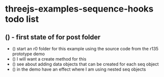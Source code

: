 # threejs-examples-sequence-hooks todo list


## () - first state of for post folder
* () start an r0 folder for this example using the source code from the r135 prototype demo
* () I will want a create method for this
* () see about adding data objects that can be created for each seq object
* () in the demo have an effect where I am using nested seq objects
